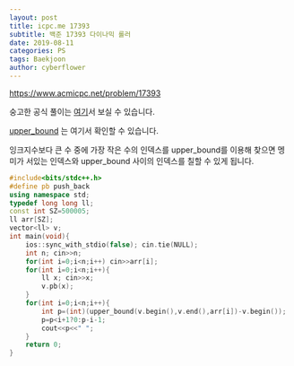 ```yaml
---
layout: post
title: icpc.me 17393
subtitle: 백준 17393 다이나믹 롤러
date: 2019-08-11
categories: PS
tags: Baekjoon
author: cyberflower
---
```


<https://www.acmicpc.net/problem/17393>

숭고한 공식 풀이는 [여기](https://drive.google.com/file/d/1XwcQgX81fR_2ULyzXoY1DZ1Y9EsXyu-_/view)서 보실 수 있습니다.

[upper_bound](http://www.cplusplus.com/reference/algorithm/upper_bound/) 는 여기서 확인할 수 있습니다.

잉크지수보다 큰 수 중에 가장 작은 수의 인덱스를 upper_bound를 이용해 찾으면 멩미가 서있는 인덱스와 upper_bound 사이의 인덱스를 칠할 수 있게 됩니다.

```cpp
#include<bits/stdc++.h>
#define pb push_back
using namespace std;
typedef long long ll;
const int SZ=500005;
ll arr[SZ];
vector<ll> v;
int main(void){
	ios::sync_with_stdio(false); cin.tie(NULL);
	int n; cin>>n;
	for(int i=0;i<n;i++) cin>>arr[i];
	for(int i=0;i<n;i++){
		ll x; cin>>x;
		v.pb(x);
	}
	for(int i=0;i<n;i++){
		int p=(int)(upper_bound(v.begin(),v.end(),arr[i])-v.begin());
		p=p<i+1?0:p-i-1;
		cout<<p<<" ";
	}
	return 0;
}
```
